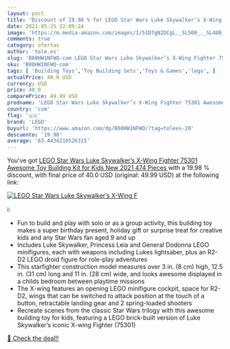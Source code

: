 ```yaml
---
layout: post
title: 'Discount of 19.98 % for LEGO Star Wars Luke Skywalker’s X-Wing F'
date: 2021-05-25 22:09:24
image: 'https://m.media-amazon.com/images/I/51D7gN2DCgL._SL500_._SL400_.jpg'
comments: true
category: ofertas
author: 'tole.es'
slug: 'B08HW1NFWQ-com LEGO Star Wars Luke Skywalker’s X-Wing Fighter 75301...'
sku: 'B08HW1NFWQ-com'
tags: [ 'Building Toys','Toy Building Sets','Toys & Games','lego', ]
actualPrice: 40.0 USD
currency: USD
price: 40.0
comparePrice: 49.99 USD
prodname: 'LEGO Star Wars Luke Skywalker’s X-Wing Fighter 75301 Awesome Toy Building Kit for Kids  New 2021  474 Pieces '
country: 'com'
flag: '🇺🇸'
brand: 'LEGO'
buyurl: 'https://www.amazon.com/dp/B08HW1NFWQ/?tag=tolees-20'
descuento: '19.98'
average: '63.4434210526315'
---
```


You've got [LEGO Star Wars Luke Skywalker’s X-Wing Fighter 75301 Awesome Toy Building Kit for Kids  New 2021  474 Pieces ](https://www.amazon.com/dp/B08HW1NFWQ/?tag=tolees-20) with a  19.98 % discount, with final price of 40.0 USD (original: 49.99 USD) at the following link:

[![LEGO Star Wars Luke Skywalker’s X-Wing F](https://m.media-amazon.com/images/I/51D7gN2DCgL._SL500_._SL400_.jpg)](https://www.amazon.com/dp/B08HW1NFWQ/?tag=tolees-20)

ℹ️:

- Fun to build and play with solo or as a group activity, this building toy makes a super birthday present, holiday gift or surprise treat for creative kids and any Star Wars fan aged 9 and up
- Includes Luke Skywalker, Princess Leia and General Dodonna LEGO minifigures, each with weapons including Lukes lightsaber, plus an R2-D2 LEGO droid figure for role-play adventures
- This starfighter construction model measures over 3 in. (8 cm) high, 12.5 in. (31 cm) long and 11 in. (28 cm) wide, and looks awesome displayed in a childs bedroom between playtime missions
- The X-wing features an opening LEGO minifigure cockpit, space for R2-D2, wings that can be switched to attack position at the touch of a button, retractable landing gear and 2 spring-loaded shooters
- Recreate scenes from the classic Star Wars trilogy with this awesome building toy for kids, featuring a LEGO brick-built version of Luke Skywalker’s iconic X-wing Fighter (75301)

[🛒 Check the deal!!](https://www.amazon.com/dp/B08HW1NFWQ/?tag=tolees-20)
